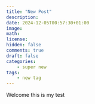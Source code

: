 ```yaml
---
title: "New Post"
description:
date: 2024-12-05T00:57:30+01:00
image:
math:
license:
hidden: false
comments: true
draft: false
categories:
    - super new
tags:
    - new tag
---
```


Welcome this is my test
